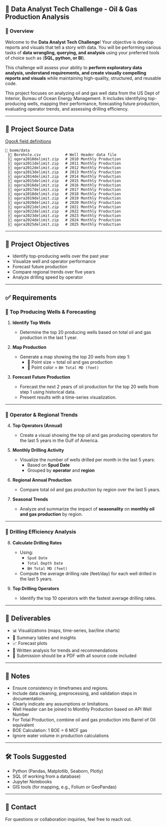 ## **📝 Data Analyst Tech Challenge - Oil & Gas Production Analysis**

### **📌 Overview**
Welcome to the **Data Analyst Tech Challenge**! Your objective is develop reports and visuals that tell a story with data. You will be performing various tasks of **data wrangling, querying, and analysis** using your preferred tools of choice such as (**SQL, python, or BI**).

This challenge will assess your ability to **perform exploratory data analysis, understand requirements, and create visually compelling reports and visuals** while maintaining high-quality, structured, and reusable code.

This project focuses on analyzing oil and gas well data from the US Dept of Interior, Bureau of Ocean Energy Management. It includes identifying top-producing wells, mapping their performance, forecasting future production, evaluating operator trends, and assessing drilling efficiency.

---

## **💂️ Project Source Data**
[OgorA field definitions](https://www.data.boem.gov/Main/HtmlPage.aspx?page=ogorA)
```
📆 boem/data
 ├📄 Borehole.csv           # Well Header data file
 ├📄 ogora2010delimit.zip   # 2010 Monthly Production
 ├📄 ogora2011delimit.zip   # 2011 Monthly Production
 ├📄 ogora2012delimit.zip   # 2012 Monthly Production
 ├📄 ogora2013delimit.zip   # 2013 Monthly Production
 ├📄 ogora2014delimit.zip   # 2014 Monthly Production
 ├📄 ogora2015delimit.zip   # 2015 Monthly Production
 ├📄 ogora2016delimit.zip   # 2016 Monthly Production
 ├📄 ogora2017delimit.zip   # 2017 Monthly Production
 ├📄 ogora2018delimit.zip   # 2018 Monthly Production
 ├📄 ogora2019delimit.zip   # 2019 Monthly Production
 ├📄 ogora2020delimit.zip   # 2020 Monthly Production
 ├📄 ogora2021delimit.zip   # 2021 Monthly Production
 ├📄 ogora2022delimit.zip   # 2022 Monthly Production
 ├📄 ogora2023delimit.zip   # 2023 Monthly Production
 ├📄 ogora2024delimit.zip   # 2024 Monthly Production
 ├📄 ogora2025delimit.zip   # 2025 Monthly Production
```

---

## 📌 Project Objectives

- Identify top-producing wells over the past year
- Visualize well and operator performance
- Forecast future production
- Compare regional trends over five years
- Analyze drilling speed by operator

---

## ✅ Requirements

### 🔷 Top Producing Wells & Forecasting

1. **Identify Top Wells**
   - Determine the top 20 producing wells based on total oil and gas production in the last 1 year.

2. **Map Production**
   - Generate a map showing the top 20 wells from step 1:
     - 📍 Point size = total oil and gas production  
     - 🎨 Point color = `BH Total MD (feet)`

3. **Forecast Future Production**
   - Forecast the next 2 years of oil production for the top 20 wells from step 1 using historical data.
   - Present results with a time-series visualization.

---

### 🔷 Operator & Regional Trends

4. **Top Operators (Annual)**
   - Create a visual showing the top oil and gas producing operators for the last 5 years in the Gulf of America.

5. **Monthly Drilling Activity**
   - Visualize the number of wells drilled per month in the last 5 years:
     - Based on **Spud Date**
     - Grouped by **operator** and **region**

6. **Regional Annual Production**
   - Compare total oil and gas production by region over the last 5 years.

7. **Seasonal Trends**
   - Analyze and summarize the impact of **seasonality** on **monthly oil and gas production** by region.

---

### 🔷 Drilling Efficiency Analysis

8. **Calculate Drilling Rates**
   - Using:
     - `Spud Date`
     - `Total Depth Date`
     - `BH Total MD (feet)`
   - Compute the average drilling rate (feet/day) for each well drilled in the last 5 years.

9. **Top Drilling Operators**
   - Identify the top 10 operators with the fastest average drilling rates.

---

## 📂 Deliverables

- 📊 Visualizations (maps, time-series, bar/line charts)
- 📁 Summary tables and insights
- 📈 Forecast plots
- 🧠 Written analysis for trends and recommendations
- 📄 Submission should be a PDF with all source code included

---

## 📝 Notes

- Ensure consistency in timeframes and regions.
- Include data cleaning, preprocessing, and validation steps in documentation.
- Clearly indicate any assumptions or limitations.
- Well Header can be joined to Monthly Production based on API Well Number
- For Total Production, combine oil and gas production into Barrel of Oil equivalent
- BOE Calculation: 1 BOE = 6 MCF gas
- Ignore water volume in production calculations

---

## 🛠️ Tools Suggested

- Python (Pandas, Matplotlib, Seaborn, Plotly)
- SQL (if working from a database)
- Jupyter Notebooks
- GIS tools (for mapping, e.g., Folium or GeoPandas)

---

## 📧 Contact

For questions or collaboration inquiries, feel free to reach out.
